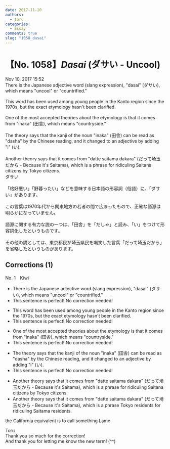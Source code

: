 ```yaml
---
date: 2017-11-10
authors:
  - toru
categories:
  - Essay
comments: true
slug: "1058_dasai"
---
```


# 【No. 1058】<strong><em>Dasai</strong></em> (ダサい - Uncool)
<div class="date">Nov 10, 2017 15:52</div>
<div id="post"><div id="body_show_ori">
There is the Japanese adjective word (slang expression), "dasai" (ダサい), which means "uncool" or "countrified."<br/><br/>This word has been used among young people in the Kanto region since the 1970s, but the exact etymology hasn't been clarified.<br/><br/>One of the most accepted theories about the etymology is that it comes from "inaka" (田舎), which means "countryside."<br/><br/>The theory says that the kanji of the noun "inaka" (田舎) can be read as "dasha" by the Chinese reading, and it changed to an adjective by adding "i" (い).<br/><br/>Another theory says that it comes from "datte saitama dakara" (だって埼玉だから - Because it's Saitama), which is a phrase for ridiculing Saitana citizens by Tokyo citizens.
</div></div>

<!-- more -->

<div id="post_ja"><div id="body_show_mo">
ダサい<br/><br/>「格好悪い」「野暮ったい」などを意味する日本語の形容詞（俗語）に、「ダサい」があります。<br/><br/>この言葉は1970年代から関東地方の若者の間で広まったもので、正確な語源は明らかになっていません。<br/><br/>語源に関する有力な説の一つは、「田舎」を「だしゃ」と読み、「い」をつけて形容詞化したというものです。<br/><br/>その他の説としては、東京都民が埼玉県民を嘲笑した言葉「だって埼玉だから」を省略したというものがあります。
</div></div>

## Corrections (1)
<div id="block"><div class="first_name"> No. 1　<span class="just_name">Kiwi</span></div><div id="block2">
<ul class="correction_field">
<li class="incorrect">There is the Japanese adjective word (slang expression), "dasai" (ダサい), which means "uncool" or "countrified."</li>
<li class="corrected perfect">This sentence is perfect! No correction needed!</li>
</ul>
<ul class="correction_field">
<li class="incorrect">This word has been used among young people in the Kanto region since the 1970s, but the exact etymology hasn't been clarified.</li>
<li class="corrected perfect">This sentence is perfect! No correction needed!</li>
</ul>
<ul class="correction_field">
<li class="incorrect">One of the most accepted theories about the etymology is that it comes from "inaka" (田舎), which means "countryside."</li>
<li class="corrected perfect">This sentence is perfect! No correction needed!</li>
</ul>
<ul class="correction_field">
<li class="incorrect">The theory says that the kanji of the noun "inaka" (田舎) can be read as "dasha" by the Chinese reading, and it changed to an adjective by adding "i" (い).</li>
<li class="corrected perfect">This sentence is perfect! No correction needed!</li>
</ul>
<ul class="correction_field">
<li class="incorrect">Another theory says that it comes from "datte saitama dakara" (だって埼玉だから - Because it's Saitama), which is a phrase for ridiculing Saitana citizens by Tokyo citizens.</li>
<li class="corrected correct">
Another theory says that it comes from "datte saitama dakara" (だって埼玉だから - Because it's Saitama), which is a phrase <span class="f_blue">Tokyo residents for ridiculing Saitama residents</span>.
</li>
</ul>
<p class="comment_small">
 the California equivalent is to call something Lame
</p>

</div><div class="name"><span class="just_name">Toru</span><br>
Thank you so much for the correction!<br/>And thank you for letting me know the new term! (^^)
</div>
</div>
